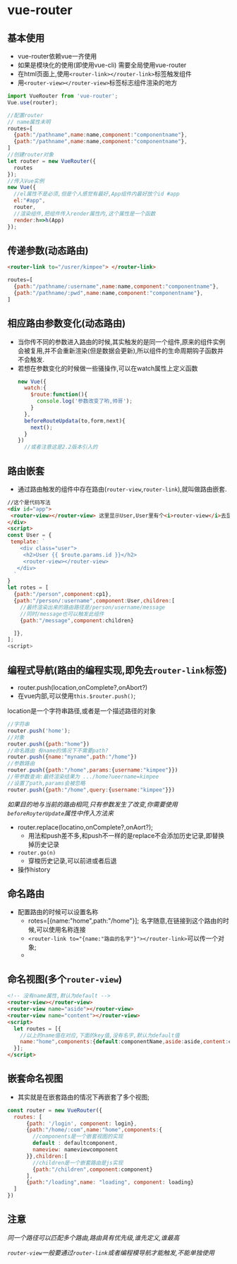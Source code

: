 # vue-router

## 基本使用
  - vue-router依赖vue一齐使用
  - 如果是模块化的使用(即使用vue-cli) 需要全局使用vue-router
  - 在html页面上,使用`<router-link></router-link>`标签触发组件
  - 用`<router-view></router-view>`标签标志组件渲染的地方
  ```js
  import VueRouter from 'vue-router';
  Vue.use(router);

  //配置router
  // name属性未明
  routes=[
    {path:"/pathname",name:name,component:"componentname"},
    {path:"/pathname",name:name,component:"componentname"},
  ]
  //创建router对象
  let router = new VueRouter({
    routes
  });
  //传入Vue实例
  new Vue({
    //el属性不是必须,但是个人感觉有最好,App组件内最好放个id #app
    el:"#app",
    router,
    //渲染组件,把组件传入render属性内,这个属性是一个函数
    render:h=>h(App)
  });
  ```

## 传递参数(动态路由)
  ```html
  <router-link to="/usrer/kimpee"> </router-link>
  ```
  ```js
  routes=[
    {path:"/pathname/:username",name:name,component:"componentname"},
    {path:"/pathname/:pwd",name:name,component:"componentname"},
  ]
  ```

## 相应路由参数变化(动态路由)
  - 当你传不同的参数进入路由的时候,其实触发的是同一个组件,原来的组件实例会被复用,并不会重新渲染(但是数据会更新),所以组件的生命周期钩子函数并不会触发.
  - 若想在参数变化的时候做一些骚操作,可以在watch属性上定义函数
    ```js
    new Vue({
      watch:{
        $route:function(){
          console.log('参数改变了哟,帅哥');
        }
      },
      beforeRouteUpdata(to,form,next){
        next();
      }
    })
      //或者注意这是2.2版本引入的
    ```


## 路由嵌套
  - 通过路由触发的组件中存在路由(`router-view`,`router-link`),就叫做路由嵌套.
  
  ```html
  //这个是代码写法
  <div id="app">
   <router-view></router-view> 这里显示User,User里有个<i>router-view</i>去显示其他路由触发的组件.
  </div>
  <script>
  const User = {
   template: `
      <div class="user">
       <h2>User {{ $route.params.id }}</h2>
       <router-view></router-view>
     </div>
    `
  }
  let rotes = [
    {path:"/person",component:cp1},
    {path:"/person/:username",component:User,children:[
      //最终渲染出来的路由路径是/person/username/message
      //同时/message也可以触发此组件
      {path:"/message",component:children}

    ]},
  ];
  <script>
  ```

## 编程式导航(路由的编程实现,即免去`router-link`标签)

  - router.push(location,onComplete?,onAbort?)
  - 在vue内部,可以使用`this.$router.push()`;

  location是一个字符串路径,或者是一个描述路径的对象
  ```js
  //字符串
  router.push('home');
  //对象
  router.push({path:"home"})
  //命名路由 有name的情况下不需要path?
  router.push({name:"myname",path:"/home"})
  //参数路由
  router.push({path:"/home",params:{username:"kimpee"}})
  //带参数查询:最终渲染结果为 .../home?ueername=kimpee
  //设置了path,params会被忽略
  router.push({path:"/home",query:{username:"kimpee"}})
  ```


  *如果目的地与当前的路由相同,只有参数发生了改变,你需要使用`beforeRoyterUpdate`属性中传入方法来*

  - router.replace(locatino,onComplete?,onAort?);
    - 用法和push差不多,和push不一样的是replace不会添加历史记录,即替换掉历史记录
  - `router.go(n)` 
    - 穿梭历史记录,可以前进或者后退
  - 操作history

## 命名路由
  - 配置路由的时候可以设置名称
    - rotes=[{name:"home",path:"/home"}]; 名字随意,在链接到这个路由的时候,可以使用名称连接
    - `<router-link to="{name:"路由的名字"}"></router-link>`可以传一个对象;
    - 

## 命名视图(多个`router-view`)
  ```html
  <!-- 没有name属性,默认为default -->
  <router-view></router-view> 
  <router-view name="aside"></router-view> 
  <router-view name="content"></router-view>
  <script>
    let routes = [{
      //以上的name值在对应,下面的key值,没有名字,默认为default值
      name:"home",components:{default:componentName,aside:aside,content:content}
    }];
  </script> 
  ```

## 嵌套命名视图
  - 其实就是在嵌套路由的情况下再嵌套了多个视图;
  ```js
  const router = new VueRouter({
    routes: [
        {path: '/login', component: login},
        {path:"/home/:com",name:"home",components:{
          //components是一个嵌套视图的实现
          default : defaultcomponent,
          nameview: nameviewcomponent
        }},children:[
          //children是一个嵌套路由是js实现
          {path:"/children",component:component}
        ],
        {path:"/loading",name: "loading", component: loading}
    ]
  })
  ```


## 注意

  *同一个路径可以匹配多个路由,路由具有优先级,谁先定义,谁最高*

  _`router-view`一般要通过`router-link`或者编程模导航才能触发,不能单独使用_